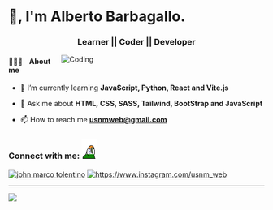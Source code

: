 # 👋, I'm Alberto Barbagallo.

<h3 align="center">Learner || Coder || Developer</h3>

<img align="right" alt="Coding" width="400" src="https://raw.githubusercontent.com/TheDudeThatCode/TheDudeThatCode/master/Assets/Developer.gif">

#### 🧑🏽‍💻 &nbsp;&nbsp; About me

- 🌱 I’m currently learning **JavaScript, Python, React and Vite.js**

- 💬 Ask me about **HTML, CSS, SASS, Tailwind, BootStrap and JavaScript**

- 📫 How to reach me **usnmweb@gmail.com**

<h3 align="left">Connect with me: <img src="https://raw.githubusercontent.com/ItsAnunesS/ItsAnunesS/master/src/img/parrots/flags/indiaparrot.gif" width="30" height="40"/></h3>

<p align="left">
<a href="https://www.linkedin.com/in/albertobarbagallo/" target="https://www.linkedin.com/in/albertobarbagallo/"><img align="center" src="https://raw.githubusercontent.com/rahuldkjain/github-profile-readme-generator/master/src/images/icons/Social/linked-in-alt.svg" alt="john marco tolentino" height="30" width="40" /></a>
<a href="https://www.instagram.com/usnm_web" target="https://www.instagram.com/usnm_web"><img align="center" src="https://raw.githubusercontent.com/rahuldkjain/github-profile-readme-generator/master/src/images/icons/Social/instagram.svg" alt="https://www.instagram.com/usnm_web" height="30" width="40" /></a>
</p>

<hr>

[![](https://visitcount.itsvg.in/api?id=usnmweb&label=Profile%20Views&color=0&icon=0&pretty=true)](https://visitcount.itsvg.in)

